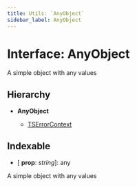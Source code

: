 ```yaml
---
title: Utils: `AnyObject`
sidebar_label: AnyObject
---
```


# Interface: AnyObject

A simple object with any values

## Hierarchy

* **AnyObject**

  * [TSErrorContext](tserrorcontext.md)

## Indexable

* \[ **prop**: *string*\]: any

A simple object with any values
